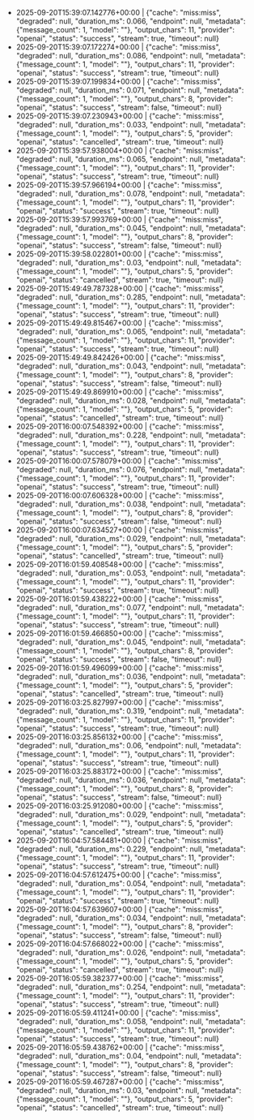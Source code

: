 - 2025-09-20T15:39:07.142776+00:00 | {"cache": "miss:miss", "degraded": null, "duration_ms": 0.066, "endpoint": null, "metadata": {"message_count": 1, "model": ""}, "output_chars": 11, "provider": "openai", "status": "success", "stream": true, "timeout": null}
- 2025-09-20T15:39:07.172274+00:00 | {"cache": "miss:miss", "degraded": null, "duration_ms": 0.086, "endpoint": null, "metadata": {"message_count": 1, "model": ""}, "output_chars": 11, "provider": "openai", "status": "success", "stream": true, "timeout": null}
- 2025-09-20T15:39:07.199834+00:00 | {"cache": "miss:miss", "degraded": null, "duration_ms": 0.071, "endpoint": null, "metadata": {"message_count": 1, "model": ""}, "output_chars": 8, "provider": "openai", "status": "success", "stream": false, "timeout": null}
- 2025-09-20T15:39:07.230943+00:00 | {"cache": "miss:miss", "degraded": null, "duration_ms": 0.033, "endpoint": null, "metadata": {"message_count": 1, "model": ""}, "output_chars": 5, "provider": "openai", "status": "cancelled", "stream": true, "timeout": null}
- 2025-09-20T15:39:57.938004+00:00 | {"cache": "miss:miss", "degraded": null, "duration_ms": 0.065, "endpoint": null, "metadata": {"message_count": 1, "model": ""}, "output_chars": 11, "provider": "openai", "status": "success", "stream": true, "timeout": null}
- 2025-09-20T15:39:57.966194+00:00 | {"cache": "miss:miss", "degraded": null, "duration_ms": 0.078, "endpoint": null, "metadata": {"message_count": 1, "model": ""}, "output_chars": 11, "provider": "openai", "status": "success", "stream": true, "timeout": null}
- 2025-09-20T15:39:57.993769+00:00 | {"cache": "miss:miss", "degraded": null, "duration_ms": 0.045, "endpoint": null, "metadata": {"message_count": 1, "model": ""}, "output_chars": 8, "provider": "openai", "status": "success", "stream": false, "timeout": null}
- 2025-09-20T15:39:58.022801+00:00 | {"cache": "miss:miss", "degraded": null, "duration_ms": 0.03, "endpoint": null, "metadata": {"message_count": 1, "model": ""}, "output_chars": 5, "provider": "openai", "status": "cancelled", "stream": true, "timeout": null}
- 2025-09-20T15:49:49.787328+00:00 | {"cache": "miss:miss", "degraded": null, "duration_ms": 0.285, "endpoint": null, "metadata": {"message_count": 1, "model": ""}, "output_chars": 11, "provider": "openai", "status": "success", "stream": true, "timeout": null}
- 2025-09-20T15:49:49.815467+00:00 | {"cache": "miss:miss", "degraded": null, "duration_ms": 0.065, "endpoint": null, "metadata": {"message_count": 1, "model": ""}, "output_chars": 11, "provider": "openai", "status": "success", "stream": true, "timeout": null}
- 2025-09-20T15:49:49.842426+00:00 | {"cache": "miss:miss", "degraded": null, "duration_ms": 0.043, "endpoint": null, "metadata": {"message_count": 1, "model": ""}, "output_chars": 8, "provider": "openai", "status": "success", "stream": false, "timeout": null}
- 2025-09-20T15:49:49.869910+00:00 | {"cache": "miss:miss", "degraded": null, "duration_ms": 0.028, "endpoint": null, "metadata": {"message_count": 1, "model": ""}, "output_chars": 5, "provider": "openai", "status": "cancelled", "stream": true, "timeout": null}
- 2025-09-20T16:00:07.548392+00:00 | {"cache": "miss:miss", "degraded": null, "duration_ms": 0.228, "endpoint": null, "metadata": {"message_count": 1, "model": ""}, "output_chars": 11, "provider": "openai", "status": "success", "stream": true, "timeout": null}
- 2025-09-20T16:00:07.578079+00:00 | {"cache": "miss:miss", "degraded": null, "duration_ms": 0.076, "endpoint": null, "metadata": {"message_count": 1, "model": ""}, "output_chars": 11, "provider": "openai", "status": "success", "stream": true, "timeout": null}
- 2025-09-20T16:00:07.606328+00:00 | {"cache": "miss:miss", "degraded": null, "duration_ms": 0.038, "endpoint": null, "metadata": {"message_count": 1, "model": ""}, "output_chars": 8, "provider": "openai", "status": "success", "stream": false, "timeout": null}
- 2025-09-20T16:00:07.634527+00:00 | {"cache": "miss:miss", "degraded": null, "duration_ms": 0.029, "endpoint": null, "metadata": {"message_count": 1, "model": ""}, "output_chars": 5, "provider": "openai", "status": "cancelled", "stream": true, "timeout": null}
- 2025-09-20T16:01:59.408548+00:00 | {"cache": "miss:miss", "degraded": null, "duration_ms": 0.053, "endpoint": null, "metadata": {"message_count": 1, "model": ""}, "output_chars": 11, "provider": "openai", "status": "success", "stream": true, "timeout": null}
- 2025-09-20T16:01:59.438222+00:00 | {"cache": "miss:miss", "degraded": null, "duration_ms": 0.077, "endpoint": null, "metadata": {"message_count": 1, "model": ""}, "output_chars": 11, "provider": "openai", "status": "success", "stream": true, "timeout": null}
- 2025-09-20T16:01:59.466850+00:00 | {"cache": "miss:miss", "degraded": null, "duration_ms": 0.045, "endpoint": null, "metadata": {"message_count": 1, "model": ""}, "output_chars": 8, "provider": "openai", "status": "success", "stream": false, "timeout": null}
- 2025-09-20T16:01:59.496099+00:00 | {"cache": "miss:miss", "degraded": null, "duration_ms": 0.036, "endpoint": null, "metadata": {"message_count": 1, "model": ""}, "output_chars": 5, "provider": "openai", "status": "cancelled", "stream": true, "timeout": null}
- 2025-09-20T16:03:25.827997+00:00 | {"cache": "miss:miss", "degraded": null, "duration_ms": 0.319, "endpoint": null, "metadata": {"message_count": 1, "model": ""}, "output_chars": 11, "provider": "openai", "status": "success", "stream": true, "timeout": null}
- 2025-09-20T16:03:25.856132+00:00 | {"cache": "miss:miss", "degraded": null, "duration_ms": 0.06, "endpoint": null, "metadata": {"message_count": 1, "model": ""}, "output_chars": 11, "provider": "openai", "status": "success", "stream": true, "timeout": null}
- 2025-09-20T16:03:25.883172+00:00 | {"cache": "miss:miss", "degraded": null, "duration_ms": 0.036, "endpoint": null, "metadata": {"message_count": 1, "model": ""}, "output_chars": 8, "provider": "openai", "status": "success", "stream": false, "timeout": null}
- 2025-09-20T16:03:25.912080+00:00 | {"cache": "miss:miss", "degraded": null, "duration_ms": 0.029, "endpoint": null, "metadata": {"message_count": 1, "model": ""}, "output_chars": 5, "provider": "openai", "status": "cancelled", "stream": true, "timeout": null}
- 2025-09-20T16:04:57.584481+00:00 | {"cache": "miss:miss", "degraded": null, "duration_ms": 0.229, "endpoint": null, "metadata": {"message_count": 1, "model": ""}, "output_chars": 11, "provider": "openai", "status": "success", "stream": true, "timeout": null}
- 2025-09-20T16:04:57.612475+00:00 | {"cache": "miss:miss", "degraded": null, "duration_ms": 0.054, "endpoint": null, "metadata": {"message_count": 1, "model": ""}, "output_chars": 11, "provider": "openai", "status": "success", "stream": true, "timeout": null}
- 2025-09-20T16:04:57.639607+00:00 | {"cache": "miss:miss", "degraded": null, "duration_ms": 0.034, "endpoint": null, "metadata": {"message_count": 1, "model": ""}, "output_chars": 8, "provider": "openai", "status": "success", "stream": false, "timeout": null}
- 2025-09-20T16:04:57.668022+00:00 | {"cache": "miss:miss", "degraded": null, "duration_ms": 0.026, "endpoint": null, "metadata": {"message_count": 1, "model": ""}, "output_chars": 5, "provider": "openai", "status": "cancelled", "stream": true, "timeout": null}
- 2025-09-20T16:05:59.382377+00:00 | {"cache": "miss:miss", "degraded": null, "duration_ms": 0.254, "endpoint": null, "metadata": {"message_count": 1, "model": ""}, "output_chars": 11, "provider": "openai", "status": "success", "stream": true, "timeout": null}
- 2025-09-20T16:05:59.411241+00:00 | {"cache": "miss:miss", "degraded": null, "duration_ms": 0.058, "endpoint": null, "metadata": {"message_count": 1, "model": ""}, "output_chars": 11, "provider": "openai", "status": "success", "stream": true, "timeout": null}
- 2025-09-20T16:05:59.438762+00:00 | {"cache": "miss:miss", "degraded": null, "duration_ms": 0.04, "endpoint": null, "metadata": {"message_count": 1, "model": ""}, "output_chars": 8, "provider": "openai", "status": "success", "stream": false, "timeout": null}
- 2025-09-20T16:05:59.467287+00:00 | {"cache": "miss:miss", "degraded": null, "duration_ms": 0.03, "endpoint": null, "metadata": {"message_count": 1, "model": ""}, "output_chars": 5, "provider": "openai", "status": "cancelled", "stream": true, "timeout": null}
